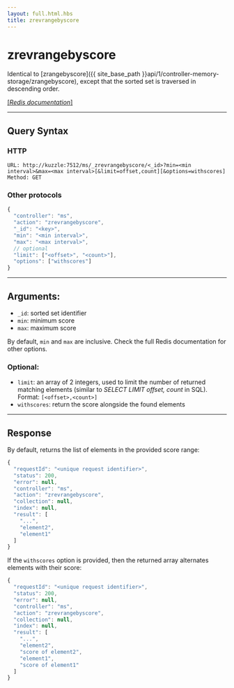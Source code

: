 ```yaml
---
layout: full.html.hbs
title: zrevrangebyscore
---
```


# zrevrangebyscore

Identical to [zrangebyscore]({{ site_base_path }}api/1/controller-memory-storage/zrangebyscore), except that the sorted set is traversed in descending order.

[[_Redis documentation_]](https://redis.io/commands/zrevrangebyscore)

---

## Query Syntax

### HTTP

```http
URL: http://kuzzle:7512/ms/_zrevrangebyscore/<_id>?min=<min interval>&max=<max interval>[&limit=offset,count][&options=withscores]
Method: GET
```

### Other protocols

```js
{
  "controller": "ms",
  "action": "zrevrangebyscore",
  "_id": "<key>",
  "min": "<min interval>",
  "max": "<max interval>",
  // optional
  "limit": ["<offset>", "<count>"],
  "options": ["withscores"]
}
```

---

## Arguments:

* `_id`: sorted set identifier
* `min`: minimum score
* `max`: maximum score

By default, `min` and `max` are inclusive. Check the full Redis documentation for other options.

### Optional:

* `limit`: an array of 2 integers, used to limit the number of returned matching elements (similar to _SELECT LIMIT offset, count_ in SQL). Format: `[<offset>,<count>]` 
* `withscores`: return the score alongside the found elements

---

## Response

By default, returns the list of elements in the provided score range:

```javascript
{
  "requestId": "<unique request identifier>",
  "status": 200,
  "error": null,
  "controller": "ms",
  "action": "zrevrangebyscore",
  "collection": null,
  "index": null,
  "result": [
    "...",
    "element2",
    "element1"
  ]
}
```

If the `withscores` option is provided, then the returned array alternates elements with their score:

```javascript
{
  "requestId": "<unique request identifier>",
  "status": 200,
  "error": null,
  "controller": "ms",
  "action": "zrevrangebyscore",
  "collection": null,
  "index": null,
  "result": [
    "...",
    "element2",
    "score of element2",
    "element1",
    "score of element1"
  ]
}
```
